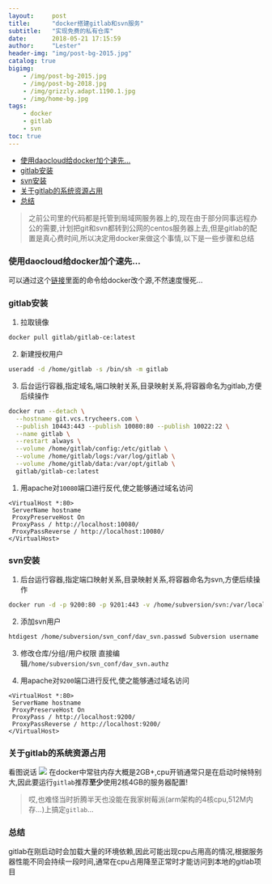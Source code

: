```yaml
---
layout:     post
title:      "docker搭建gitlab和svn服务"
subtitle:   "实现免费的私有仓库"
date:       2018-05-21 17:15:59
author:     "Lester"
header-img: "img/post-bg-2015.jpg"
catalog: true
bigimg:
    - /img/post-bg-2015.jpg
    - /img/post-bg-2018.jpg
    - /img/grizzly.adapt.1190.1.jpg
    - /img/home-bg.jpg
tags:
    - docker
    - gitlab
    - svn
toc: true
---
```


- [使用daocloud给docker加个速先...](#%E4%BD%BF%E7%94%A8daocloud%E7%BB%99docker%E5%8A%A0%E4%B8%AA%E9%80%9F%E5%85%88)
- [gitlab安装](#gitlab%E5%AE%89%E8%A3%85)
- [svn安装](#svn%E5%AE%89%E8%A3%85)
- [关于gitlab的系统资源占用](#%E5%85%B3%E4%BA%8Egitlab%E7%9A%84%E7%B3%BB%E7%BB%9F%E8%B5%84%E6%BA%90%E5%8D%A0%E7%94%A8)
- [总结](#%E6%80%BB%E7%BB%93)

> 之前公司里的代码都是托管到局域网服务器上的,现在由于部分同事远程办公的需要,计划把git和svn都转到公网的centos服务器上去,但是gitlab的配置是真心费时间,所以决定用docker来做这个事情,以下是一些步骤和总结  

### 使用daocloud给docker加个速先...
可以通过这个[链接](http://www.daocloud.io/mirror#accelerator-doc)里面的命令给docker改个源,不然速度慢死...

### gitlab安装  
1. 拉取镜像
```bash
docker pull gitlab/gitlab-ce:latest
```

2. 新建授权用户
```bash
useradd -d /home/gitlab -s /bin/sh -m gitlab
```

3. 后台运行容器,指定域名,端口映射关系,目录映射关系,将容器命名为gitlab,方便后续操作
```bash
docker run --detach \
  --hostname git.vcs.trycheers.com \
  --publish 10443:443 --publish 10080:80 --publish 10022:22 \
  --name gitlab \
  --restart always \
  --volume /home/gitlab/config:/etc/gitlab \
  --volume /home/gitlab/logs:/var/log/gitlab \
  --volume /home/gitlab/data:/var/opt/gitlab \
  gitlab/gitlab-ce:latest
```

1. 用apache对`10080`端口进行反代,使之能够通过域名访问  
```
<VirtualHost *:80>
 ServerName hostname
 ProxyPreserveHost On 
 ProxyPass / http://localhost:10080/
 ProxyPassReverse / http://localhost:10080/
</VirtualHost>
```

### svn安装  
1. 后台运行容器,指定端口映射关系,目录映射关系,将容器命名为svn,方便后续操作
```bash
docker run -d -p 9200:80 -p 9201:443 -v /home/subversion/svn:/var/local/svn -v /home/subversion/svn_backup:/var/svn-backup -v /home/subversion/svn_conf/:/etc/apache2/dav_svn/ --name svn marvambass/subversion
```

2. 添加svn用户  
```bash
htdigest /home/subversion/svn_conf/dav_svn.passwd Subversion username
```

3. 修改仓库/分组/用户权限
直接编辑`/home/subversion/svn_conf/dav_svn.authz`

1. 用apache对`9200`端口进行反代,使之能够通过域名访问  
```
<VirtualHost *:80>
 ServerName hostname
 ProxyPreserveHost On 
 ProxyPass / http://localhost:9200/
 ProxyPassReverse / http://localhost:9200/
</VirtualHost>
```

### 关于gitlab的系统资源占用  
看图说话
![](https://lestat.b0.upaiyun.com/blog/gitlab-stats.png)
在docker中常驻内存大概是2GB+,cpu开销通常只是在启动时候特别大,因此要运行`gitlab`推荐**至少**使用2核4GB的服务器配置!
> 哎,也难怪当时折腾半天也没能在我家树莓派(arm架构的4核cpu,512M内存...)上搞定`gitlab`...

### 总结
gitlab在刚启动时会加载大量的环境依赖,因此可能出现cpu占用高的情况,根据服务器性能不同会持续一段时间,通常在cpu占用降至正常时才能访问到本地的gitlab项目  
